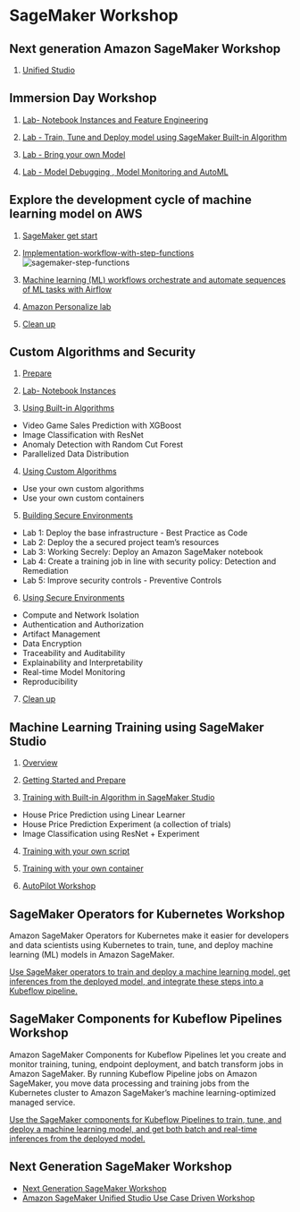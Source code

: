 # SageMaker Workshop

## Next generation Amazon SageMaker Workshop
1. [Unified Studio](https://catalog.us-east-1.prod.workshops.aws/workshops/06dbe60c-3a94-463e-8ac2-18c7f85788d4/en-US)
   
## Immersion Day Workshop
1. [Lab- Notebook Instances and Feature Engineering](https://sagemaker-immersionday.workshop.aws/lab1.html)

2. [Lab - Train, Tune and Deploy model using SageMaker Built-in Algorithm](https://sagemaker-immersionday.workshop.aws/lab2.html)

3. [Lab - Bring your own Model](https://sagemaker-immersionday.workshop.aws/lab3.html)

4. [Lab - Model Debugging , Model Monitoring and AutoML](https://sagemaker-immersionday.workshop.aws/lab4.html)

## Explore the development cycle of machine learning model on AWS
1. [SageMaker get start](https://www.sagemakerworkshop.com/start/)

2. [Implementation-workflow-with-step-functions](https://www.sagemakerworkshop.com/step/)
![sagemaker-step-functions](media/sagemaker-step-functions.png)

3. [Machine learning (ML) workflows orchestrate and automate sequences of ML tasks with Airflow](https://www.sagemakerworkshop.com/airflow/)

4. [Amazon Personalize lab](https://www.sagemakerworkshop.com/personalize/)

5. [Clean up](https://www.sagemakerworkshop.com/cleanup/)

## Custom Algorithms and Security
1. [Prepare](https://sagemaker-workshop.com/prerequisites.html)

2. [Lab- Notebook Instances](https://sagemaker-workshop.com/introduction.html)

3. [Using Built-in Algorithms](https://sagemaker-workshop.com/builtin.html)
- Video Game Sales Prediction with XGBoost
- Image Classification with ResNet
- Anomaly Detection with Random Cut Forest
- Parallelized Data Distribution

4. [Using Custom Algorithms](https://sagemaker-workshop.com/custom.html)
- Use your own custom algorithms
- Use your own custom containers

5. [Building Secure Environments](https://sagemaker-workshop.com/security_for_sysops.html)
- Lab 1: Deploy the base infrastructure - Best Practice as Code
- Lab 2: Deploy the a secured project team’s resources
- Lab 3: Working Secrely: Deploy an Amazon SageMaker notebook
- Lab 4: Create a training job in line with security policy: Detection and Remediation
- Lab 5: Improve security controls - Preventive Controls

6. [Using Secure Environments](https://sagemaker-workshop.com/security_for_users.html)
- Compute and Network Isolation
- Authentication and Authorization
- Artifact Management
- Data Encryption
- Traceability and Auditability
- Explainability and Interpretability
- Real-time Model Monitoring
- Reproducibility

7. [Clean up](https://sagemaker-workshop.com/cleanup.html)

## Machine Learning Training using SageMaker Studio
1. [Overview](https://www.getstartedonsagemaker.com/workshop-studio-training/)

2. [Getting Started and Prepare](https://www.getstartedonsagemaker.com/workshop-studio-training/gettingstarted/)

3. [Training with Built-in Algorithm in SageMaker Studio](https://www.getstartedonsagemaker.com/workshop-studio-training/trainingbuilt-in/)
- House Price Prediction using Linear Learner
- House Price Prediction Experiment (a collection of trials)
- Image Classification using ResNet + Experiment

4. [Training with your own script](https://www.getstartedonsagemaker.com/workshop-studio-training/trainingscriptmode/)

5. [Training with your own container](https://www.getstartedonsagemaker.com/workshop-studio-training/trainingbyoc/)

6. [AutoPilot Workshop](https://www.getstartedonsagemaker.com/workshop/)

## SageMaker Operators for Kubernetes Workshop
Amazon SageMaker Operators for Kubernetes make it easier for developers and data scientists using Kubernetes to train, tune, and deploy machine learning (ML) models in Amazon SageMaker. 

[Use SageMaker operators to train and deploy a machine learning model, get inferences from the deployed model, and integrate these steps into a Kubeflow pipeline.](https://www.getstartedonsagemaker.com/workshop-k8s-operators/)

## SageMaker Components for Kubeflow Pipelines Workshop

Amazon SageMaker Components for Kubeflow Pipelines let you create and monitor training, tuning, endpoint deployment, and batch transform jobs in Amazon SageMaker. By running Kubeflow Pipeline jobs on Amazon SageMaker, you move data processing and training jobs from the Kubernetes cluster to Amazon SageMaker’s machine learning-optimized managed service.

[Use the SageMaker components for Kubeflow Pipelines to train, tune, and deploy a machine learning model, and get both batch and real-time inferences from the deployed model.](https://www.getstartedonsagemaker.com/workshop-k8s-pipeline/)

## Next Generation SageMaker Workshop
- [Next Generation SageMaker Workshop](https://catalog.us-east-1.prod.workshops.aws/workshops/06dbe60c-3a94-463e-8ac2-18c7f85788d4/en-US)
- [Amazon SageMaker Unified Studio Use Case Driven Workshop](https://catalog.us-east-1.prod.workshops.aws/workshops/7ac12eb2-6e1a-4939-a640-cdb5470fcb8e/en-US/1-introduction/use-case-intro)